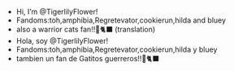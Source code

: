- Hi, I’m @TigerlilyFlower!
- Fandoms:toh,amphibia,Regretevator,cookierun,hilda and bluey
- also a warrior cats fan!!🐾🐈‍⬛
(translation) 
- Hola, soy @TigerlilyFlower!
- Fandoms:toh,amphibia,Regretevator,cookierun,hilda y bluey
- tambien un fan de Gatitos guerreros!!🐾🐈‍⬛
